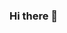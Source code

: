 ### Hi there 👋

<!--
**sumitjat/sumitjat** is a ✨ _special_ ✨ repository because its `README.md` (this file) appears on your GitHub profile.

Here are some ideas to get you started:

- 🔭 I’m currently working on ...
- 🌱 I’m currently learning: Android , Python 
- 👯 I’m looking to collaborate on ...
- 🤔 I’m looking for help with ...
- 💬 Ask me about ... Bug Bounty , Tech related
- 📫 How to reach me: mailto:sumitjat56@gmail.com
- 😄 Pronouns: ...
- ⚡ Fun fact: ...
-->
